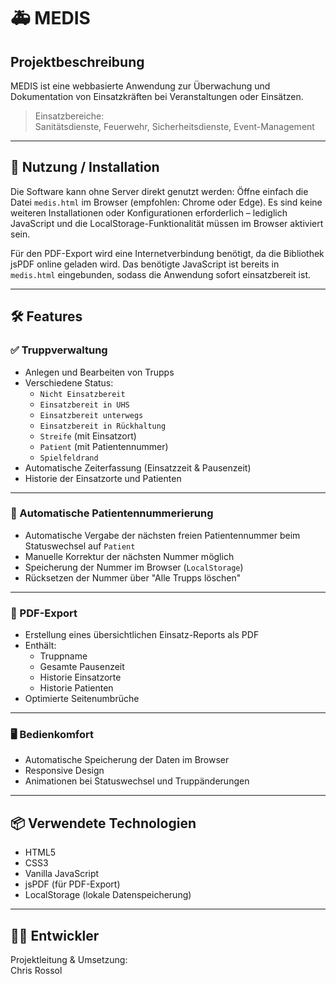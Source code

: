 # 🚑 MEDIS

## Projektbeschreibung

MEDIS ist eine webbasierte Anwendung zur Überwachung und Dokumentation von Einsatzkräften bei Veranstaltungen oder Einsätzen.

> Einsatzbereiche:  
> Sanitätsdienste, Feuerwehr, Sicherheitsdienste, Event-Management

---

## 🚀 Nutzung / Installation

Die Software kann ohne Server direkt genutzt werden: Öffne einfach die Datei `medis.html` im Browser (empfohlen: Chrome oder Edge). Es sind keine weiteren Installationen oder Konfigurationen erforderlich – lediglich JavaScript und die LocalStorage-Funktionalität müssen im Browser aktiviert sein.

Für den PDF-Export wird eine Internetverbindung benötigt, da die Bibliothek jsPDF online geladen wird. Das benötigte JavaScript ist bereits in `medis.html` eingebunden, sodass die Anwendung sofort einsatzbereit ist.

---

## 🛠 Features

### ✅ Truppverwaltung

- Anlegen und Bearbeiten von Trupps
- Verschiedene Status:
  - `Nicht Einsatzbereit`
  - `Einsatzbereit in UHS`
  - `Einsatzbereit unterwegs`
  - `Einsatzbereit in Rückhaltung`
  - `Streife` (mit Einsatzort)
  - `Patient` (mit Patientennummer)
  - `Spielfeldrand`
- Automatische Zeiterfassung (Einsatzzeit & Pausenzeit)
- Historie der Einsatzorte und Patienten

---

### 🔢 Automatische Patientennummerierung

- Automatische Vergabe der nächsten freien Patientennummer beim Statuswechsel auf `Patient`
- Manuelle Korrektur der nächsten Nummer möglich
- Speicherung der Nummer im Browser (`LocalStorage`)
- Rücksetzen der Nummer über "Alle Trupps löschen"

---

### 📄 PDF-Export

- Erstellung eines übersichtlichen Einsatz-Reports als PDF
- Enthält:
  - Truppname
  - Gesamte Pausenzeit
  - Historie Einsatzorte
  - Historie Patienten
- Optimierte Seitenumbrüche

---

### 🖥 Bedienkomfort

- Automatische Speicherung der Daten im Browser
- Responsive Design
- Animationen bei Statuswechsel und Truppänderungen

---

## 📦 Verwendete Technologien

- HTML5
- CSS3
- Vanilla JavaScript
- jsPDF (für PDF-Export)
- LocalStorage (lokale Datenspeicherung)

---

## 👨‍💻 Entwickler

Projektleitung & Umsetzung:  
Chris Rossol
